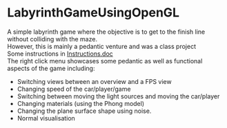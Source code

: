 # LabyrinthGameUsingOpenGL
A simple labyrinth game where the objective is to get to the finish line without colliding with the maze.<br />
However, this is mainly a pedantic venture and was a class project<br />
Some instructions in [Instructions.doc](http://github.com/yousuf031991/LabyrinthGameUsingOpenGL/blob/master/Instructions.docx)<br />
The right click menu showcases some pedantic as well as functional aspects of the game including:
* Switching views between an overview and a FPS view
* Changing speed of the car/player/game
* Switching between moving the light sources and moving the car/player
* Changing materials (using the Phong model)
* Changing the plane surface shape using noise.
* Normal visualisation
